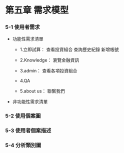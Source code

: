 第五章 需求模型
===
### 5-1  使用者需求
* 功能性需求清單
    *  1.立即試算：
        查看投資組合
        查詢歷史紀錄
        新增帳號
    * 2.Knowledge：
        瀏覽金融資訊
    * 3.admin：
        查看各項投資組合

    * 4.QA
    * 5.about us：
        聯繫我們
* 非功能性需求清單

### 5-2  使用個案圖
### 5-3  使用者個案描述
### 5-4  分析類別圖
